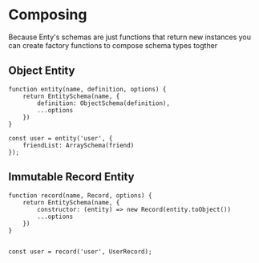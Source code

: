 # Composing
Because Enty's schemas are just functions that return new instances
you can create factory functions to compose schema types togther

## Object Entity
```
function entity(name, definition, options) {
    return EntitySchema(name, {
        definition: ObjectSchema(definition),
        ...options
    })
}

const user = entity('user', {
    friendList: ArraySchema(friend)
});
```

## Immutable Record Entity
```
function record(name, Record, options) {
    return EntitySchema(name, {
        constructor: (entity) => new Record(entity.toObject())
        ...options
    })
}


const user = record('user', UserRecord);
```
